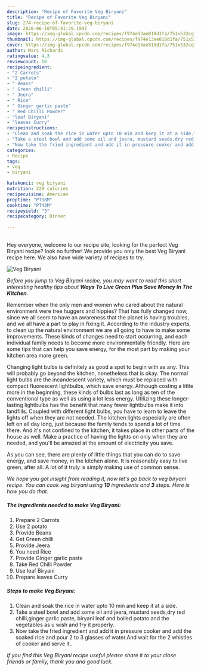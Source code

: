 ```yaml
---
description: "Recipe of Favorite Veg Biryani"
title: "Recipe of Favorite Veg Biryani"
slug: 274-recipe-of-favorite-veg-biryani
date: 2020-06-10T05:41:29.199Z
image: https://img-global.cpcdn.com/recipes/f974e13ae818d1fa/751x532cq70/veg-biryani-recipe-main-photo.jpg
thumbnail: https://img-global.cpcdn.com/recipes/f974e13ae818d1fa/751x532cq70/veg-biryani-recipe-main-photo.jpg
cover: https://img-global.cpcdn.com/recipes/f974e13ae818d1fa/751x532cq70/veg-biryani-recipe-main-photo.jpg
author: Marc Richards
ratingvalue: 4.3
reviewcount: 10
recipeingredient:
- "2 Carrots"
- "2 potato"
- " Beans"
- " Green chilli"
- " Jeera"
- " Rice"
- " Ginger garlic paste"
- " Red Chilli Powder"
- "leaf Biryani"
- "leaves Curry"
recipeinstructions:
- "Clean and soak the rice in water upto 10 min and keep it at a side."
- "Take a steel bowl and add some oil and jeera, mustard seeds,dry red chilli,ginger garlic paste, biryani leaf and boiled potato and the vegetables as u wish and fry it properly."
- "Now take the fried ingredient and add it in pressure cooker and add the soaked rice and pour 2 to 3 glasses of water.And wait for the 2 whistles of cooker and serve it.."
categories:
- Recipe
tags:
- veg
- biryani

katakunci: veg biryani 
nutrition: 229 calories
recipecuisine: American
preptime: "PT38M"
cooktime: "PT43M"
recipeyield: "3"
recipecategory: Dinner

---
```

<br>
Hey everyone, welcome to our recipe site, looking for the perfect Veg Biryani recipe? look no further! We provide you only the best Veg Biryani recipe here. We also have wide variety of recipes to try.
<br>


![Veg Biryani](https://img-global.cpcdn.com/recipes/f974e13ae818d1fa/751x532cq70/veg-biryani-recipe-main-photo.jpg)

<i>Before you jump to Veg Biryani recipe, you may want to read this short interesting healthy tips about 
<strong>Ways To Live Green Plus Save Money In The Kitchen</strong>.</i>
</br>

Remember when the only men and women who cared about the natural environment were tree huggers and hippies? That has fully changed now, since we all seem to have an awareness that the planet is having troubles, and we all have a part to play in fixing it. According to the industry experts, to clean up the natural environment we are all going to have to make some improvements. These kinds of changes need to start occurring, and each individual family needs to become more environmentally friendly. Here are some tips that can help you save energy, for the most part by making your kitchen area more green.

Changing light bulbs is definitely as good a spot to begin with as any. This will probably go beyond the kitchen, nonetheless that is okay. The normal light bulbs are the incandescent variety, which must be replaced with compact fluorescent lightbulbs, which save energy. Although costing a little more in the beginning, these kinds of bulbs last as long as ten of the conventional type as well as using a lot less energy. Utilizing these longer-lasting lightbulbs has the benefit that many fewer lightbulbs make it into landfills. Coupled with different light bulbs, you have to learn to leave the lights off when they are not needed. The kitchen lights especially are often left on all day long, just because the family tends to spend a lot of time there. And it's not confined to the kitchen, it takes place in other parts of the house as well. Make a practice of having the lights on only when they are needed, and you'll be amazed at the amount of electricity you save.

As you can see, there are plenty of little things that you can do to save energy, and save money, in the kitchen alone. It is reasonably easy to live green, after all. A lot of it truly is simply making use of common sense.


<i>We hope you got insight from reading it, now let's go back to veg biryani recipe. You can cook veg biryani using <strong>10</strong> ingredients and <strong>3</strong> steps. Here is how you do that.
</i>

##### The ingredients needed to make Veg Biryani:

1. Prepare 2 Carrots
1. Use 2 potato
1. Provide  Beans
1. Get  Green chilli
1. Provide  Jeera
1. You need  Rice
1. Provide  Ginger garlic paste
1. Take  Red Chilli Powder
1. Use leaf Biryani
1. Prepare leaves Curry


##### Steps to make Veg Biryani:

1. Clean and soak the rice in water upto 10 min and keep it at a side.
1. Take a steel bowl and add some oil and jeera, mustard seeds,dry red chilli,ginger garlic paste, biryani leaf and boiled potato and the vegetables as u wish and fry it properly.
1. Now take the fried ingredient and add it in pressure cooker and add the soaked rice and pour 2 to 3 glasses of water.And wait for the 2 whistles of cooker and serve it..


<i>If you find this Veg Biryani recipe useful please share it to your close friends or family, thank you and good luck.</i>
